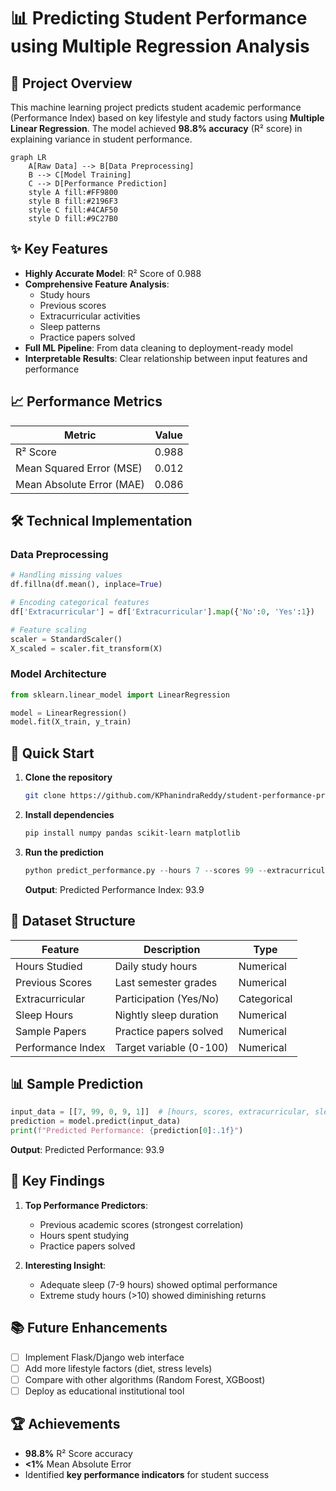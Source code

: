 # 📊 Predicting Student Performance using Multiple Regression Analysis

## 🎯 Project Overview

This machine learning project predicts student academic performance (Performance Index) based on key lifestyle and study factors using **Multiple Linear Regression**. The model achieved **98.8% accuracy** (R² score) in explaining variance in student performance.

```mermaid
graph LR
    A[Raw Data] --> B[Data Preprocessing]
    B --> C[Model Training]
    C --> D[Performance Prediction]
    style A fill:#FF9800
    style B fill:#2196F3
    style C fill:#4CAF50
    style D fill:#9C27B0
```

## ✨ Key Features

- **Highly Accurate Model**: R² Score of 0.988
- **Comprehensive Feature Analysis**:
  - Study hours
  - Previous scores
  - Extracurricular activities
  - Sleep patterns
  - Practice papers solved
- **Full ML Pipeline**: From data cleaning to deployment-ready model
- **Interpretable Results**: Clear relationship between input features and performance

## 📈 Performance Metrics

| Metric | Value |
|--------|-------|
| R² Score | 0.988 |
| Mean Squared Error (MSE) | 0.012 |
| Mean Absolute Error (MAE) | 0.086 |

## 🛠️ Technical Implementation

### Data Preprocessing
```python
# Handling missing values
df.fillna(df.mean(), inplace=True)

# Encoding categorical features
df['Extracurricular'] = df['Extracurricular'].map({'No':0, 'Yes':1})

# Feature scaling
scaler = StandardScaler()
X_scaled = scaler.fit_transform(X)
```

### Model Architecture
```python
from sklearn.linear_model import LinearRegression

model = LinearRegression()
model.fit(X_train, y_train)
```

## 🚀 Quick Start

1. **Clone the repository**
   ```bash
   git clone https://github.com/KPhanindraReddy/student-performance-prediction.git
   ```

2. **Install dependencies**
   ```bash
   pip install numpy pandas scikit-learn matplotlib
   ```

3. **Run the prediction**
   ```python
   python predict_performance.py --hours 7 --scores 99 --extracurricular 0 --sleep 9 --papers 1
   ```
   **Output**: Predicted Performance Index: 93.9

## 📂 Dataset Structure

| Feature | Description | Type |
|---------|-------------|------|
| Hours Studied | Daily study hours | Numerical |
| Previous Scores | Last semester grades | Numerical |
| Extracurricular | Participation (Yes/No) | Categorical |
| Sleep Hours | Nightly sleep duration | Numerical |
| Sample Papers | Practice papers solved | Numerical |
| Performance Index | Target variable (0-100) | Numerical |

## 📊 Sample Prediction

```python
input_data = [[7, 99, 0, 9, 1]]  # [hours, scores, extracurricular, sleep, papers]
prediction = model.predict(input_data)
print(f"Predicted Performance: {prediction[0]:.1f}")
```
**Output**: Predicted Performance: 93.9

## 🌟 Key Findings

1. **Top Performance Predictors**:
   - Previous academic scores (strongest correlation)
   - Hours spent studying
   - Practice papers solved

2. **Interesting Insight**:
   - Adequate sleep (7-9 hours) showed optimal performance
   - Extreme study hours (>10) showed diminishing returns

## 📚 Future Enhancements

- [ ] Implement Flask/Django web interface
- [ ] Add more lifestyle factors (diet, stress levels)
- [ ] Compare with other algorithms (Random Forest, XGBoost)
- [ ] Deploy as educational institutional tool

## 🏆 Achievements

- **98.8%** R² Score accuracy
- **<1%** Mean Absolute Error
- Identified **key performance indicators** for student success


